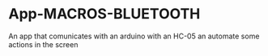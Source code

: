 # App-MACROS-BLUETOOTH
An app that comunicates with an arduino with an HC-05 an automate some actions in the screen
